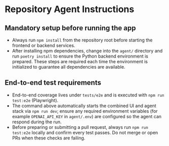 # Repository Agent Instructions
## Mandatory setup before running the app
- Always run `npm install` from the repository root before starting the frontend or backend services.
- After installing npm dependencies, change into the `agent/` directory and run `poetry install` to ensure the Python backend environment is prepared.
These steps are required each time the environment is initialized to guarantee all dependencies are available.

## End-to-end test requirements
- End-to-end coverage lives under `tests/e2e` and is executed with `npm run test:e2e` (Playwright).
- The command above automatically starts the combined UI and agent stack via `npm run dev`; ensure any required environment variables (for example `OPENAI_API_KEY` in `agent/.env`) are configured so the agent can respond during the run.
- Before preparing or submitting a pull request, always run `npm run test:e2e` locally and confirm every test passes. Do not merge or open PRs when these checks are failing.
